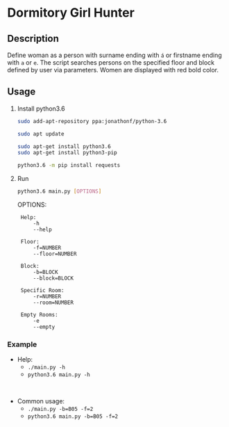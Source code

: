 # Dormitory Girl Hunter

## Description

Define woman as a person with surname ending with `á` or firstname ending with `a` or `e`. The script searches persons on the specified floor and block defined by user via parameters. Women are displayed with red bold color.

## Usage

1. Install python3.6

    ```sh
    sudo add-apt-repository ppa:jonathonf/python-3.6

    sudo apt update

    sudo apt-get install python3.6
    sudo apt-get install python3-pip

    python3.6 -m pip install requests
    ```

2. Run

    ```sh
    python3.6 main.py [OPTIONS]
    ```

    OPTIONS:

        Help:
            -h
            --help

        Floor:
            -f=NUMBER
            --floor=NUMBER

        Block:
            -b=BLOCK
            --block=BLOCK

        Specific Room:
            -r=NUMBER
            --room=NUMBER

        Empty Rooms:
            -e
            --empty


### Example


* Help:<br>
    - `./main.py -h`
    - `python3.6 main.py -h`
<br>


* Common usage:<br>
    - `./main.py -b=B05 -f=2`
    - `python3.6 main.py -b=B05 -f=2`
